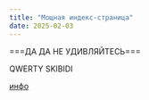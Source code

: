 ```yaml
---
title: "Мощная индекс-страница"
date: 2025-02-03
---
```

===ДА ДА НЕ УДИВЛЯЙТЕСЬ===

QWERTY SKIBIDI

[инфо](/info)